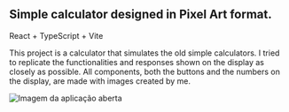 ## Simple calculator designed in Pixel Art format.
<p>React + TypeScript + Vite</p>

<p>This project is a calculator that simulates the old simple calculators. I tried to replicate the functionalities and responses shown on the display as closely as possible. All components, both the buttons and the numbers on the display, are made with images created by me.</p>

![Imagem da aplicação aberta](https://i.ibb.co/7CfVNXC/imagem-2023-10-24-085636750.png)



